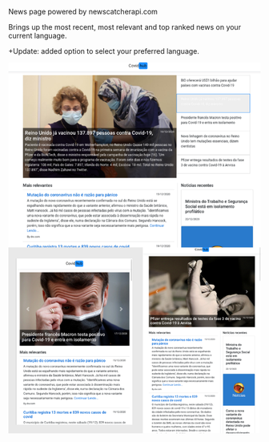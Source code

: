News page powered by newscatcherapi.com

Brings up the most recent, most relevant and top ranked news on your current language. 

+Update: added option to select your preferred language.

![View](covidhub.png)

